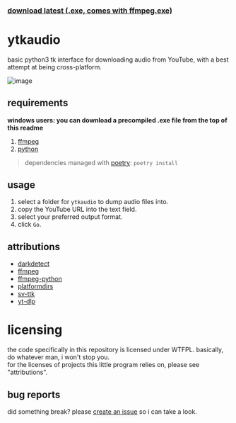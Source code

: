 ### [download latest (.exe, comes with ffmpeg.exe)](https://github.com/jack-avery/ytkaudio/releases/latest/download/ytkaudio.zip)

# ytkaudio
basic python3 tk interface for downloading audio from YouTube, with a best attempt at being cross-platform.

![image](https://github.com/user-attachments/assets/962dde28-6a40-4a3a-a548-dcaff6d886ae)

## requirements
**windows users: you can download a precompiled .exe file from the top of this readme**
1. [ffmpeg](https://www.ffmpeg.org/download.html)
2. [python](https://www.python.org/downloads/)<br>
> dependencies managed with [poetry](https://python-poetry.org/): `poetry install`

## usage
1. select a folder for `ytkaudio` to dump audio files into.
2. copy the YouTube URL into the text field.
3. select your preferred output format.
4. click `Go`.

## attributions
* [darkdetect](https://github.com/albertosottile/darkdetect)
* [ffmpeg](https://www.ffmpeg.org/)
* [ffmpeg-python](https://github.com/kkroening/ffmpeg-python)
* [platformdirs](https://github.com/tox-dev/platformdirs)
* [sv-ttk](https://github.com/rdbende/Sun-Valley-ttk-theme)
* [yt-dlp](https://github.com/yt-dlp/yt-dlp)

# licensing
the code specifically in this repository is licensed under WTFPL. basically, do whatever man, i won't stop you.<br>
for the licenses of projects this little program relies on, please see "attributions".

## bug reports
did something break? please [create an issue](https://github.com/jack-avery/ytkaudio/issues) so i can take a look.

